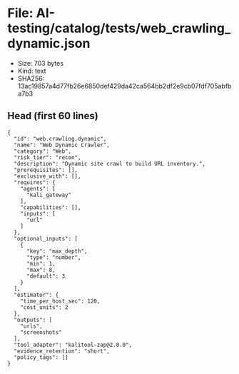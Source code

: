 # File: AI-testing/catalog/tests/web_crawling_dynamic.json

- Size: 703 bytes
- Kind: text
- SHA256: 13ac19857a4d77fb26e6850def429da42ca564bb2df2e9cb07fdf705abfba7b3

## Head (first 60 lines)

```
{
  "id": "web.crawling.dynamic",
  "name": "Web Dynamic Crawler",
  "category": "Web",
  "risk_tier": "recon",
  "description": "Dynamic site crawl to build URL inventory.",
  "prerequisites": [],
  "exclusive_with": [],
  "requires": {
    "agents": [
      "kali_gateway"
    ],
    "capabilities": [],
    "inputs": [
      "url"
    ]
  },
  "optional_inputs": [
    {
      "key": "max_depth",
      "type": "number",
      "min": 1,
      "max": 8,
      "default": 3
    }
  ],
  "estimator": {
    "time_per_host_sec": 120,
    "cost_units": 2
  },
  "outputs": [
    "urls",
    "screenshots"
  ],
  "tool_adapter": "kalitool-zap@2.0.0",
  "evidence_retention": "short",
  "policy_tags": []
}
```

